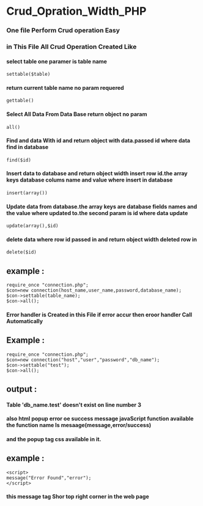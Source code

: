 # Crud_Opration_Width_PHP 
### One file Perform Crud operation Easy 
### in This File All Crud Operation Created Like 

#### select table one paramer is table name

    settable($table)	

#### return current table name no param requered 

    gettable()

#### Select All Data From Data Base return object no param 

    all()

#### Find and data With id and return object with data.passed id where data find in database 

    find($id) 

#### Insert data to database and return object width insert row id.the array keys database colums name and value where insert in database 

    insert(array())

#### Update data from database.the array keys are database fields names and the value where updated to.the second param is id where data update

    update(array(),$id)

#### delete data where row id passed in and return object width deleted row in 

    delete($id) 

## example : 

    require_once "connection.php"; 
    $con=new connection(host_name,user_name,password,database_name); 
    $con->settable(table_name); 
    $con->all();


#### Error handler is Created in this File if error accur then eroor handler Call Automatically
## Example :

    require_once "connection.php";
    $con=new connection("host","user","password","db_name");
    $con->settable("test");
    $con->all();

## output :

#### Table 'db_name.test' doesn't exist on line number 3

#### also html popup error oe success message javaScript function available the function name Is mesaage(message,error/success)
#### and the popup tag css available in it.

## example :

    <script>
    message("Error Found","error");
    </script>

#### this message tag Shor top right corner in the web page
